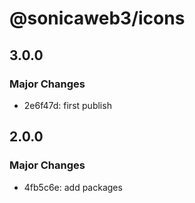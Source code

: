 # @sonicaweb3/icons

## 3.0.0

### Major Changes

- 2e6f47d: first publish

## 2.0.0

### Major Changes

- 4fb5c6e: add packages
